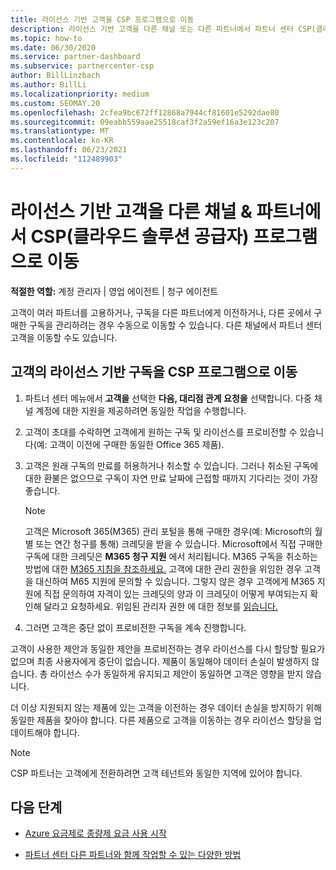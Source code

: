 ```yaml
---
title: 라이선스 기반 고객을 CSP 프로그램으로 이동
description: 라이선스 기반 고객을 다른 채널 또는 다른 파트너에서 파트너 센터 CSP(클라우드 솔루션 공급자) 프로그램으로 이동하는 방법을 알아봅니다.
ms.topic: how-to
ms.date: 06/30/2020
ms.service: partner-dashboard
ms.subservice: partnercenter-csp
author: BillLinzbach
ms.author: BillLi
ms.localizationpriority: medium
ms.custom: SEOMAY.20
ms.openlocfilehash: 2cfea9bc672ff12868a7944cf81601e5292dae80
ms.sourcegitcommit: 09eabb559aae25518caf3f2a59ef16a3e123c207
ms.translationtype: MT
ms.contentlocale: ko-KR
ms.lasthandoff: 06/23/2021
ms.locfileid: "112489903"
---
```

# <a name="move-license-based-customers-from-other-channels--partners-to-the-cloud-solution-provider-csp-program"></a>라이선스 기반 고객을 다른 채널 & 파트너에서 CSP(클라우드 솔루션 공급자) 프로그램으로 이동

**적절한 역할:** 계정 관리자 | 영업 에이전트 | 청구 에이전트

고객이 여러 파트너를 고용하거나, 구독을 다른 파트너에게 이전하거나, 다른 곳에서 구매한 구독을 관리하려는 경우 수동으로 이동할 수 있습니다. 다른 채널에서 파트너 센터 고객을 이동할 수도 있습니다.

## <a name="move-your-customers-license-based-subscriptions-to-the-csp-program"></a>고객의 라이선스 기반 구독을 CSP 프로그램으로 이동

1. 파트너 센터 메뉴에서 **고객을** 선택한 **다음, 대리점 관계 요청을** 선택합니다. 다중 채널 계정에 대한 지원을 제공하려면 동일한 작업을 수행합니다.

2. 고객이 초대를 수락하면 고객에게 원하는 구독 및 라이선스를 프로비전할 수 있습니다(예: 고객이 이전에 구매한 동일한 Office 365 제품).

3. 고객은 원래 구독의 만료를 허용하거나 취소할 수 있습니다. 그러나 취소된 구독에 대한 환불은 없으므로 구독이 자연 만료 날짜에 근접할 때까지 기다리는 것이 가장 좋습니다.


   >[!NOTE]
   >고객은 Microsoft 365(M365) 관리 포털을 통해 구매한 경우(예: Microsoft의 월별 또는 연간 청구를 통해) 크레딧을 받을 수 있습니다. Microsoft에서 직접 구매한 구독에 대한 크레딧은 **M365 청구 지원** 에서 처리됩니다. M365 구독을 취소하는 방법에 대한 [M365 지침을 참조하세요.](/microsoft-365/commerce/subscriptions/cancel-your-subscription) 고객에 대한 관리 권한을 위임한 경우 고객을 대신하여 M65 지원에 문의할 수 있습니다. 그렇지 않은 경우 고객에게 M365 지원에 직접 문의하여 자격이 있는 크레딧의 양과 이 크레딧이 어떻게 부여되는지 확인해 달라고 요청하세요. 위임된 관리자 권한 에 대한 정보를 [읽습니다.](customers-revoke-admin-privileges.md)


4. 그러면 고객은 중단 없이 프로비전한 구독을 계속 진행합니다.

고객이 사용한 제안과 동일한 제안을 프로비전하는 경우 라이선스를 다시 할당할 필요가 없으며 최종 사용자에게 중단이 없습니다. 제품이 동일해야 데이터 손실이 발생하지 않습니다. 총 라이선스 수가 동일하게 유지되고 제안이 동일하면 고객은 영향을 받지 않습니다.

더 이상 지원되지 않는 제품에 있는 고객을 이전하는 경우 데이터 손실을 방지하기 위해 동일한 제품을 찾아야 합니다. 다른 제품으로 고객을 이동하는 경우 라이선스 할당을 업데이트해야 합니다.

>[!NOTE]
> CSP 파트너는 고객에게 전환하려면 고객 테넌트와 동일한 지역에 있어야 합니다.

## <a name="next-steps"></a>다음 단계

- [Azure 요금제로 종량제 요금 사용 시작](azure-plan-get-started.md)
 

- [파트너 센터 다른 파트너와 함께 작업할 수 있는 다양한 방법](work-with-other-partners.md)